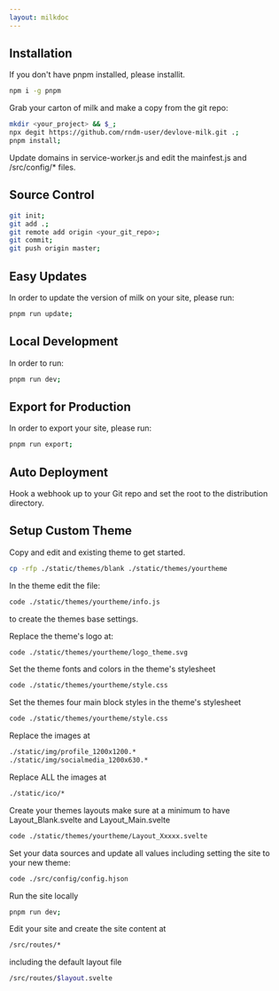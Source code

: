 ```yaml
---
layout: milkdoc
---
```


## Installation

If you don't have pnpm installed, please installit.

```zsh
npm i -g pnpm
```

Grab your carton of milk and make a copy from the git repo:

```zsh
mkdir <your_project> && $_;
npx degit https://github.com/rndm-user/devlove-milk.git .;
pnpm install;
```

Update domains in service-worker.js and edit the mainfest.js and /src/config/* files.

## Source Control

```zsh
git init;
git add .;
git remote add origin <your_git_repo>;
git commit;
git push origin master;
```

## Easy Updates

In order to update the version of milk on your site, please run:

```zsh
pnpm run update;
```

## Local Development

In order to run:

```zsh
pnpm run dev;
```

## Export for Production

In order to export your site, please run:

```zsh
pnpm run export;
```

## Auto Deployment

Hook a webhook up to your Git repo and set the root to the distribution directory.

## Setup Custom Theme

Copy and edit and existing theme to get started.

```zsh
cp -rfp ./static/themes/blank ./static/themes/yourtheme
```

In the theme edit the file:

```zsh
code ./static/themes/yourtheme/info.js
```

to create the themes base settings.

Replace the theme's logo at:

```zsh
code ./static/themes/yourtheme/logo_theme.svg
```

Set the theme fonts and colors in the theme's stylesheet

```zsh
code ./static/themes/yourtheme/style.css
```

Set the themes four main block styles in the theme's stylesheet

```zsh
code ./static/themes/yourtheme/style.css
```

Replace the images at

```zsh
./static/img/profile_1200x1200.*
./static/img/socialmedia_1200x630.*
```

Replace ALL the images at

```zsh
./static/ico/*
```

Create your themes layouts make sure at a minimum to have Layout_Blank.svelte and Layout_Main.svelte

```zsh
code ./static/themes/yourtheme/Layout_Xxxxx.svelte
```

Set your data sources and update all values including setting the site to your new theme:

```zsh
code ./src/config/config.hjson
```

Run the site locally

```zsh
pnpm run dev;
```

Edit your site and create the site content at

```zsh
/src/routes/*
```

including the default layout file

```zsh
/src/routes/$layout.svelte
```
